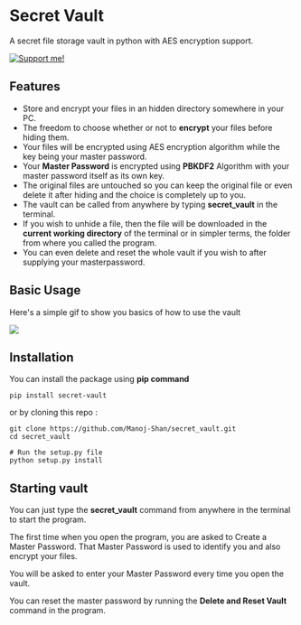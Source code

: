 # Secret Vault
A secret file storage vault in python with AES encryption support. 

[![Support me!](https://www.buymeacoffee.com/assets/img/custom_images/orange_img.png)](https://www.buymeacoffee.com/maneeshpradeep)

## Features
* Store and encrypt your files in an hidden directory somewhere in your PC.
* The freedom to choose whether or not to **encrypt** your files before hiding them.
* Your files will be encrypted using AES encryption algorithm while the key being your master password.
* Your **Master Password** is encrypted using **PBKDF2** Algorithm with your master password itself as its own key.
* The original files are untouched so you can keep the original file or even delete it after hiding and the choice is completely up to you.
* The vault can be called from anywhere by typing **secret_vault** in the terminal.
* If you wish to unhide a file, then the file will be downloaded in the **current working directory** of the terminal or in simpler terms, the folder from where you called the program.
* You can even delete and reset the whole vault if you wish to after supplying your masterpassword.

## Basic Usage
Here's a simple gif to show you basics of how to use the vault


![](https://i.imgur.com/w0YRsDb.gif)

## Installation
You can install the package using **pip command**
```
pip install secret-vault
```

or by cloning this repo : 
```
git clone https://github.com/Manoj-Shan/secret_vault.git
cd secret_vault

# Run the setup.py file
python setup.py install
```

## Starting vault
You can just type the **secret_vault** command from anywhere in the terminal to start the program.

The first time when you open the program, you are asked to Create a Master Password.
That Master Password is used to identify you and also encrypt your files.

You will be asked to enter your Master Password every time you open the vault.

You can reset the master password by running the **Delete and Reset Vault** command in the program.
